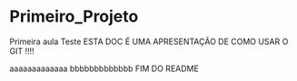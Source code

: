 # Primeiro_Projeto
Primeira aula
Teste
ESTA DOC É UMA APRESENTAÇÃO DE COMO USAR O GIT !!!!

aaaaaaaaaaaaa
bbbbbbbbbbbbb
FIM DO README
